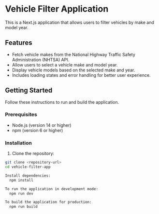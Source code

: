# Vehicle Filter Application

This is a Next.js application that allows users to filter vehicles by make and model year.

## Features

- Fetch vehicle makes from the National Highway Traffic Safety Administration (NHTSA) API.
- Allow users to select a vehicle make and model year.
- Display vehicle models based on the selected make and year.
- Includes loading states and error handling for better user experience.

## Getting Started

Follow these instructions to run and build the application.

### Prerequisites

- Node.js (version 14 or higher)
- npm (version 6 or higher)

### Installation

1. Clone the repository:

```bash
git clone <repository-url>
cd vehicle-filter-app

Install dependencies:
  npm install

To run the application in development mode:
  npm run dev

To build the application for production:
  npm run build
